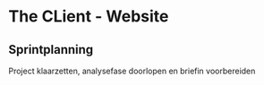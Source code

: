# The CLient - Website

## Sprintplanning

Project klaarzetten, analysefase doorlopen en briefin voorbereiden
